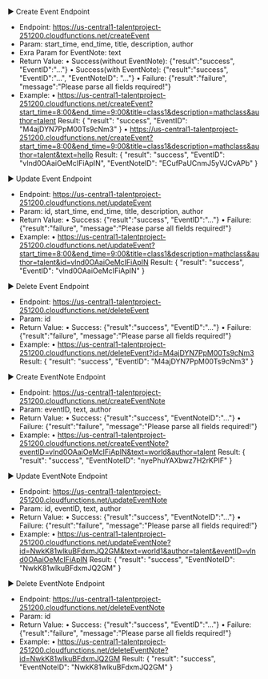 ▶ Create Event Endpoint
  - Endpoint:  https://us-central1-talentproject-251200.cloudfunctions.net/createEvent
  - Param: start_time, end_time, title, description, author
  - Exra Param for EventNote: text
  - Return Value: 
    • Success(without EventNote): {"result":"success", "EventID":"..."}
    • Success(with EventNote): {"result":"success", "EventID":"...", "EventNoteID": "..."}
    • Failure: {"result":"failure", "message":"Please parse all fields required!"}
  - Example: 
    • https://us-central1-talentproject-251200.cloudfunctions.net/createEvent?start_time=8:00&end_time=9:00&title=class1&description=mathclass&author=talent
        Result:
        {
            "result": "success",
            "EventID": "M4ajDYN7PpM00Ts9cNm3"
        }
    • https://us-central1-talentproject-251200.cloudfunctions.net/createEvent?start_time=8:00&end_time=9:00&title=class1&description=mathclass&author=talent&text=hello
        Result:
        {
            "result": "success",
            "EventID": "vlnd0OAaiOeMcIFiApIN",
            "EventNoteID": "ECufPaUCnmJ5yVJCvAPb"
        }

▶ Update Event Endpoint
  - Endpoint:  https://us-central1-talentproject-251200.cloudfunctions.net/updateEvent
  - Param: id, start_time, end_time, title, description, author
  - Return Value: 
    • Success: {"result":"success", "EventID":"..."}
    • Failure: {"result":"failure", "message":"Please parse all fields required!"}
  - Example: 
    • https://us-central1-talentproject-251200.cloudfunctions.net/updateEvent?start_time=8:00&end_time=9:00&title=class1&description=mathclass&author=talent&id=vlnd0OAaiOeMcIFiApIN
        Result:
        {
            "result": "success",
            "EventID": "vlnd0OAaiOeMcIFiApIN"
        }

▶ Delete Event Endpoint
  - Endpoint:  https://us-central1-talentproject-251200.cloudfunctions.net/deleteEvent
  - Param: id
  - Return Value: 
    • Success: {"result":"success", "EventID":"..."}
    • Failure: {"result":"failure", "message":"Please parse all fields required!"}
  - Example: 
    • https://us-central1-talentproject-251200.cloudfunctions.net/deleteEvent?id=M4ajDYN7PpM00Ts9cNm3
        Result:
        {
            "result": "success",
            "EventID": "M4ajDYN7PpM00Ts9cNm3"
        }

▶ Create EventNote Endpoint
  - Endpoint:  https://us-central1-talentproject-251200.cloudfunctions.net/createEventNote
  - Param: eventID, text, author
  - Return Value: 
    • Success: {"result":"success", "EventNoteID":"..."}
    • Failure: {"result":"failure", "message":"Please parse all fields required!"}
  - Example: 
    • https://us-central1-talentproject-251200.cloudfunctions.net/createEventNote?eventID=vlnd0OAaiOeMcIFiApIN&text=world&author=talent
        Result:
        {
            "result": "success",
            "EventNoteID": "nyePhuYAXbwz7H2rKPIF"
        }

▶ Update EventNote Endpoint
  - Endpoint:  https://us-central1-talentproject-251200.cloudfunctions.net/updateEventNote
  - Param: id, eventID, text, author
  - Return Value: 
    • Success: {"result":"success", "EventNoteID":"..."}
    • Failure: {"result":"failure", "message":"Please parse all fields required!"}
  - Example: 
    • https://us-central1-talentproject-251200.cloudfunctions.net/updateEventNote?id=NwkK81wlkuBFdxmJQ2GM&text=world1&author=talent&eventID=vlnd0OAaiOeMcIFiApIN
        Result:
        {
            "result": "success",
            "EventNoteID": "NwkK81wlkuBFdxmJQ2GM"
        }

▶ Delete EventNote Endpoint
  - Endpoint:  https://us-central1-talentproject-251200.cloudfunctions.net/deleteEventNote
  - Param: id
  - Return Value: 
    • Success: {"result":"success", "EventID":"..."}
    • Failure: {"result":"failure", "message":"Please parse all fields required!"}
  - Example: 
    • https://us-central1-talentproject-251200.cloudfunctions.net/deleteEventNote?id=NwkK81wlkuBFdxmJQ2GM
        Result:
        {
            "result": "success",
            "EventNoteID": "NwkK81wlkuBFdxmJQ2GM"
        }
